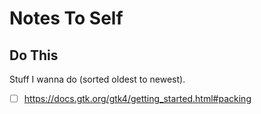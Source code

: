 # Notes To Self

## Do This

<aside>Stuff I wanna do (sorted oldest to newest).</aside>

- [ ] https://docs.gtk.org/gtk4/getting_started.html#packing
